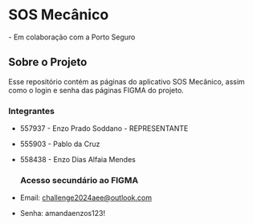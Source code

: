 <h1>SOS Mecânico</h1>
- Em colaboração com a Porto Seguro

<h2>Sobre o Projeto</h2>

 Esse repositório contém as páginas do aplicativo SOS Mecânico,
 assim como o login e senha das páginas FIGMA do projeto.

### Integrantes

* 557937 - Enzo Prado Soddano - REPRESENTANTE

* 555903 - Pablo da Cruz

* 558438 - Enzo Dias Alfaia Mendes

  ### Acesso secundário ao FIGMA

* Email: challenge2024aee@outlook.com
* Senha: amandaenzos123!
